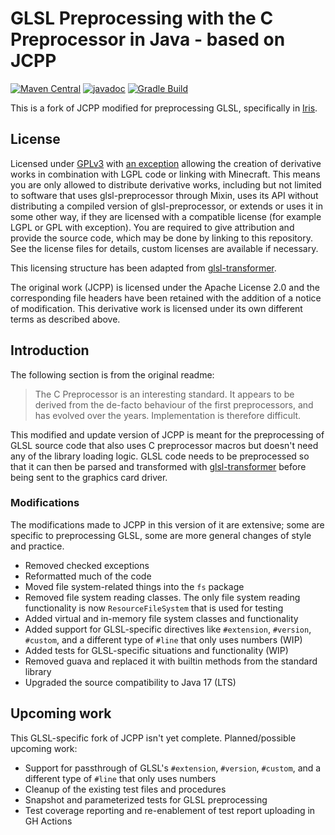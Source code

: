 # GLSL Preprocessing with the C Preprocessor in Java - based on JCPP

[![Maven Central](https://maven-badges.herokuapp.com/maven-central/io.github.douira/glsl-preprocessor/badge.svg)](https://maven-badges.herokuapp.com/maven-central/io.github.douira/glsl-preprocessor)
[![javadoc](https://javadoc.io/badge2/io.github.douira/glsl-preprocessor/javadoc.svg)](https://javadoc.io/doc/io.github.douira/glsl-preprocessor)
[![Gradle Build](https://github.com/douira/glsl-preprocessor/actions/workflows/gradle.yml/badge.svg)](https://github.com/douira/glsl-preprocessor/actions/workflows/gradle.yml)

This is a fork of JCPP modified for preprocessing GLSL, specifically in [Iris](https://github.com/IrisShaders/Iris/).

## License

Licensed under [GPLv3](LICENSE) with [an exception](LICENSE.EXCEPTION) allowing the creation of derivative works in combination with LGPL code or linking with Minecraft. This means you are only allowed to distribute derivative works, including but not limited to software that uses glsl-preprocessor through Mixin, uses its API without distributing a compiled version of glsl-preprocessor, or extends or uses it in some other way, if they are licensed with a compatible license (for example LGPL or GPL with exception). You are required to give attribution and provide the source code, which may be done by linking to this repository. See the license files for details, custom licenses are available if necessary.

This licensing structure has been adapted from [glsl-transformer](https://github.com/IrisShaders/glsl-transformer/blob/main/README.md).

The original work (JCPP) is licensed under the Apache License 2.0 and the corresponding file headers have been retained with the addition of a notice of modification. This derivative work is licensed under its own different terms as described above.

## Introduction

The following section is from the original readme:

> The C Preprocessor is an interesting standard. It appears to be
> derived from the de-facto behaviour of the first preprocessors, and
> has evolved over the years. Implementation is therefore difficult.

This modified and update version of JCPP is meant for the preprocessing of GLSL source code that also uses C preprocessor macros but doesn't need any of the library loading logic. GLSL code needs to be preprocessed so that it can then be parsed and transformed with [glsl-transformer](https://github.com/IrisShaders/glsl-transformer) before being sent to the graphics card driver.

### Modifications

The modifications made to JCPP in this version of it are extensive; some are specific to preprocessing GLSL, some are more general changes of style and practice.

- Removed checked exceptions
- Reformatted much of the code
- Moved file system-related things into the `fs` package
- Removed file system reading classes. The only file system reading functionality is now `ResourceFileSystem` that is used for testing
- Added virtual and in-memory file system classes and functionality
- Added support for GLSL-specific directives like `#extension`, `#version`, `#custom`, and a different type of `#line` that only uses numbers (WIP)
- Added tests for GLSL-specific situations and functionality (WIP)
- Removed guava and replaced it with builtin methods from the standard library
- Upgraded the source compatibility to Java 17 (LTS)

## Upcoming work

This GLSL-specific fork of JCPP isn't yet complete. Planned/possible upcoming work:

- Support for passthrough of GLSL's `#extension`, `#version`, `#custom`, and a different type of `#line` that only uses numbers
- Cleanup of the existing test files and procedures
- Snapshot and parameterized tests for GLSL preprocessing
- Test coverage reporting and re-enablement of test report uploading in GH Actions

